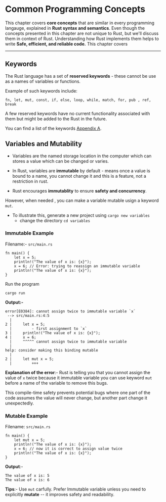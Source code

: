 # **Common Programming Concepts**

This chapter covers **core concepts** that are similar in every programming langauge, explained in **Rust syntax and semantics**. Even though the concepts presented in this chapter are not unique to Rust, but we'll discuss them in context of Rust. Understanding how Rust implements them helps to write **Safe, efficient, and reliable code.** This chapter covers 

---
## Keywords
 
 The Rust language has a set of **reserved keywords** - these cannot be use as a names of variables or functions.

 Example of such keywords include:

 ```
 fn, let, mut, const, if, else, loop, while, match, for, pub , ref, break
 ```
 A few reserved keywords have no current functionality associated with them but might be added to the Rust in the future.

 You can find a list of the keywords [Appendix A](https://doc.rust-lang.org/book/appendix-01-keywords.html).

 ## Variables and Mutability

 * Variables are the named storage location in the computer which can stores a value which can be changed or varies.
 * In Rust, variables are **immutable** by default -  means once a value is bound to a name, you cannot change it and this is a feature, not a restriction in rust.

* Rust encourages **immutablity** to ensure **safety and concurrency**.

However, when needed , you can make a variable mutable usign a keyword `mut`.

- To illustrate this, generate a new project using 
    `cargo new variables`
     - change the directory `cd variables`

### Immutable Example     

 Filename:- `src/main.rs`

```
fn main() {
    let x = 5;
    println!("The value of x is: {x}");
    x = 6; // Error: trying to reassign an immutable variable
    println!("The value of x is: {x}");
}
```    
Run the program

```
cargo run 
```

**Output:-**

```
error[E0384]: cannot assign twice to immutable variable `x`
 --> src/main.rs:4:5
  |
2 |     let x = 5;
  |         - first assignment to `x`
3 |     println!("The value of x is: {x}");
4 |     x = 6;
  |     ^^^^^ cannot assign twice to immutable variable
  |
help: consider making this binding mutable
  |
2 |     let mut x = 5;
  |         +++
```

**Explanation of the error**:- Rust is telling you that you cannot assign the value of `x` twice because it immutable variable you can use keyword `mut` before a name of the variable to remove this bugs.

This compile-time safety prevents potential bugs where one part of the code assumes the value will never change, but another part change it unexpectedly.

### Mutable Example

Filename: `src/main.rs`

```
fn main() {
    let mut x = 5;
    println!("The value of x is: {x}");
    x = 6; // now it is correct to assign value twice
    println!("The value of x is: {x}");
}
```
**Output**:-

```
The value of x is: 5
The value of x is: 6
```

**Tips**:- Use `mut` carfully. Prefer Immutable variable unless you need to explicitly **mutate** -- it improves safety and readability.




